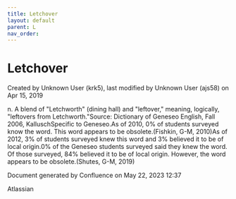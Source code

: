 ```yaml
---
title: Letchover
layout: default
parent: L
nav_order:
---
```


# Letchover

Created by  Unknown User (krk5), last modified by  Unknown User (ajs58) on Apr 15, 2019

n. A blend of &quot;Letchworth&quot; (dining hall) and &quot;leftover,&quot; meaning, logically, &quot;leftovers from Letchworth.&quot;Source: Dictionary of Geneseo English, Fall 2006, KalluschSpecific to Geneseo.As of 2010, 0% of students surveyed know the word. This word appears to be obsolete.(Fishkin, G-M, 2010)As of 2012, 3% of students surveyed knew this word and 3% believed it to be of local origin.0% of the Geneseo students surveyed said they knew the word. Of those surveyed, 84% believed it to be of local origin. However, the word appears to be obsolete.(Shutes, G-M, 2019)

Document generated by Confluence on May 22, 2023 12:37

Atlassian

